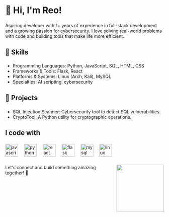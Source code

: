 <h1 align="left">👋 Hi, I'm Reo!</h1>

###

<p align="left">
  Aspiring developer with 1+ years of experience in full-stack development and a growing passion for cybersecurity. I love solving real-world problems with code and building tools that make life more efficient.
</p>

###

<h2 align="left">🌟 Skills</h2>

###

<ul align="left">
  <li>Programming Languages: Python, JavaScript, SQL, HTML, CSS</li>
  <li>Frameworks & Tools: Flask, React</li>
  <li>Platforms & Systems: Linux (Arch, Kali), MySQL</li>
  <li>Specialties: AI scripting, cybersecurity</li>
</ul>

###

<h2 align="left">🚀 Projects</h2>

###

<ul align="left">
  <li>SQL Injection Scanner: Cybersecurity tool to detect SQL vulnerabilities.</li>
  <li>CryptoTool: A Python utility for cryptographic operations.</li>
</ul>

###

<h2 align="left">I code with</h2>

###

<div align="left">
  <img src="https://cdn.jsdelivr.net/gh/devicons/devicon/icons/javascript/javascript-original.svg" height="40" alt="javascript logo" />
  <img width="12" />
  <img src="https://cdn.jsdelivr.net/gh/devicons/devicon/icons/python/python-original.svg" height="40" alt="python logo" />
  <img width="12" />
  <img src="https://cdn.jsdelivr.net/gh/devicons/devicon/icons/react/react-original.svg" height="40" alt="react logo" />
  <img width="12" />
  <img src="https://cdn.jsdelivr.net/gh/devicons/devicon/icons/flask/flask-original.svg" height="40" alt="flask logo" />
  <img width="12" />
  <img src="https://cdn.jsdelivr.net/gh/devicons/devicon/icons/mysql/mysql-original.svg" height="40" alt="mysql logo" />
  <img width="12" />
  <img src="https://cdn.jsdelivr.net/gh/devicons/devicon/icons/linux/linux-original.svg" height="40" alt="linux logo" />
</div>

###

<img align="right" height="150" src="https://media1.giphy.com/media/v1.Y2lkPTc5MGI3NjExMTgzaDBiazB1ZG83eWd2bDk2cDl5Y21wdGpvaTZxaW9td2Jhd3dieSZlcD12MV9pbnRlcm5hbF9naWZfYnlfaWQmY3Q9Zw/7GqT05WS3bc9i5UyaM/giphy.webp" />

###

<p align="left">
Let's connect and build something amazing together! 🚀
</p>
